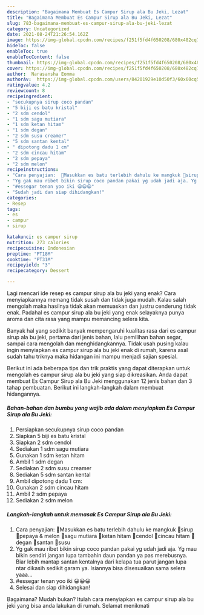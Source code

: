 ```yaml
---
description: "Bagaimana Membuat Es Campur Sirup ala Bu Jeki, Lezat"
title: "Bagaimana Membuat Es Campur Sirup ala Bu Jeki, Lezat"
slug: 783-bagaimana-membuat-es-campur-sirup-ala-bu-jeki-lezat
category: Uncategorized
date: 2021-08-24T21:26:54.162Z
image: https://img-global.cpcdn.com/recipes/f251f5fd4f650208/680x482cq70/es-campur-sirup-ala-bu-jeki-foto-resep-utama.jpg
hideToc: false
enableToc: true
enableTocContent: false
thumbnail: https://img-global.cpcdn.com/recipes/f251f5fd4f650208/680x482cq70/es-campur-sirup-ala-bu-jeki-foto-resep-utama.jpg
cover: https://img-global.cpcdn.com/recipes/f251f5fd4f650208/680x482cq70/es-campur-sirup-ala-bu-jeki-foto-resep-utama.jpg
author:  Narasansha Eomma
authorAv:  https://img-global.cpcdn.com/users/84201929e10d50f3/60x60cq50/avatar.jpg
ratingvalue: 4.2
reviewcount: 8
recipeingredient:
- "secukupnya sirup coco pandan"
- "5 biji es batu kristal"
- "2 sdm cendol"
- "1 sdm sagu mutiara"
- "1 sdm ketan hitam"
- "1 sdm degan"
- "2 sdm susu creamer"
- "5 sdm santan kental"
- " dipotong dadu 1 cm"
- "2 sdm cincau hitam"
- "2 sdm pepaya"
- "2 sdm melon"
recipeinstructions:
- "Cara penyajian:  🍃Masukkan es batu terlebih dahulu ke mangkuk 🍃sirup 🍃pepaya &amp; melon 🍃sagu mutiara 🍃ketan hitam 🍃cendol 🍃cincau hitam 🍃degan 🍃santan 🍃susu"
- "Yg gak mau ribet bikin sirup coco pandan pakai yg udah jadi aja. Yg mau bikin sendiri jangan lupa tambahin daun pandan ya pas merebusnya.  Biar lebih mantap santan kentalnya dari kelapa tua parut jangan lupa ntar dikasih sedikit garam ya.  Isiannya bisa disesuaikan sama selera yaaa..."
- "#essegar tenan yoo iki 😀😀😀"
- "Sudah jadi dan siap dihidangkan!"
categories:
- Resep
tags:
- es
- campur
- sirup

katakunci: es campur sirup 
nutrition: 273 calories
recipecuisine: Indonesian
preptime: "PT18M"
cooktime: "PT31M"
recipeyield: "3"
recipecategory: Dessert

---
```



Lagi mencari ide resep es campur sirup ala bu jeki yang enak? Cara menyiapkannya memang tidak susah dan tidak juga mudah. Kalau salah mengolah maka hasilnya tidak akan memuaskan dan justru cenderung tidak enak. Padahal es campur sirup ala bu jeki yang enak selayaknya punya aroma dan cita rasa yang mampu memancing selera kita.


Banyak hal yang sedikit banyak mempengaruhi kualitas rasa dari es campur sirup ala bu jeki, pertama dari jenis bahan, lalu pemilihan bahan segar, sampai cara mengolah dan menghidangkannya. Tidak usah pusing kalau ingin menyiapkan es campur sirup ala bu jeki enak di rumah, karena asal sudah tahu triknya maka hidangan ini mampu menjadi sajian spesial.




Berikut ini ada beberapa tips dan trik praktis yang dapat diterapkan untuk mengolah es campur sirup ala bu jeki yang siap dikreasikan. Anda dapat membuat Es Campur Sirup ala Bu Jeki menggunakan 12 jenis bahan dan 3 tahap pembuatan. Berikut ini langkah-langkah dalam membuat hidangannya.

<!--inarticleads1-->

##### Bahan-bahan dan bumbu yang wajib ada dalam menyiapkan Es Campur Sirup ala Bu Jeki:

1. Persiapkan secukupnya sirup coco pandan
1. Siapkan 5 biji es batu kristal
1. Siapkan 2 sdm cendol
1. Sediakan 1 sdm sagu mutiara
1. Gunakan 1 sdm ketan hitam
1. Ambil 1 sdm degan
1. Sediakan 2 sdm susu creamer
1. Sediakan 5 sdm santan kental
1. Ambil  dipotong dadu 1 cm:
1. Gunakan 2 sdm cincau hitam
1. Ambil 2 sdm pepaya
1. Sediakan 2 sdm melon




<!--inarticleads2-->

##### Langkah-langkah untuk memasak Es Campur Sirup ala Bu Jeki:

1. Cara penyajian:  🍃Masukkan es batu terlebih dahulu ke mangkuk 🍃sirup 🍃pepaya &amp; melon 🍃sagu mutiara 🍃ketan hitam 🍃cendol 🍃cincau hitam 🍃degan 🍃santan 🍃susu
1. Yg gak mau ribet bikin sirup coco pandan pakai yg udah jadi aja. Yg mau bikin sendiri jangan lupa tambahin daun pandan ya pas merebusnya.  Biar lebih mantap santan kentalnya dari kelapa tua parut jangan lupa ntar dikasih sedikit garam ya.  Isiannya bisa disesuaikan sama selera yaaa...
1. #essegar tenan yoo iki 😀😀😀
1. Selesai dan siap dihidangkan!



Bagaimana? Mudah bukan? Itulah cara menyiapkan es campur sirup ala bu jeki yang bisa anda lakukan di rumah. Selamat menikmati
